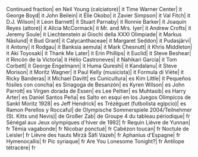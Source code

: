 Continued fraction| en
Neil Young (calciatore)| it
Time Warner Center| it
George Boyd| it
John Beilein| it
Élie Okobo| it
Zavier Simpson| it
Val Fitch| it
D.J. Wilson| it
Leon Barnett| it
Stuart Parnaby| it
Ronnie Barker| it
Joaquín Reyes (attore)| it
Alicia McCormack| it
Mr. and Mrs. Iyer| it
Andrew Crofts| it
Jeremy Soule| it
Liechtenstein ai Giochi della XXXI Olimpiade| it
Markus Näslund| it
Bud Grant| it
Calycanthaceae| it
Margaret Seddon| it
Pudasjärvi| it
Antony| it
Rodgau| it
Banksia aemula| it
Mark Chesnutt| it
Khris Middleton| it
Aki Toyosaki| it
Thank Me Later| it
Erin Phillips| it
Euclid| it
Steve Beshear| it
Rincón de la Victoria| it
Hélio Castroneves| it
Nahikari García| it
Tom Corbett| it
George Engelmann| it
Huma Qureshi| it
Kandalanu| it
Steve Morison| it
Moritz Wagner| it
Paul Kelly (musicista)| it
Formula di Viète| it
Ricky Banderas| it
Michael Davitt| es
Cunicultura| es
Kim Little| it
Pequeños fósiles con concha| es
Sinagoga de Besanzón| es
Kyren Wilson| es
John Parrott| es
Virgen dorada de Essen| es
Lee Peltier| es
Muhtasib| es
Harry Arter| es
Daniel Santos Peña| es
Salto en esquí en los Juegos Olímpicos de Sankt Moritz 1928| es
Jeff Hendrick| es
Trézéguet (futbolista egipcio)| es
Ramon Perellos y Roccaful| de
Olympische Sommerspiele 2004/Teilnehmer (St. Kitts und Nevis)| de
Großer Zab| de
Groupe 4 du tableau périodique| fr
Sénégal aux Jeux olympiques d'hiver de 1992| fr
Requin
Lièvre de Yunnan| fr
Témia vagabonde| fr
Nicobar ponctué| fr
Cabézon toucan| fr
Noctule de Leisler| fr
Lièvre des hauts
Mirzä Šäfi Vazeh| fr
Aphanius d'Espagne| fr
Hymenocallis| fr
Pic syriaque| fr
Are You Lonesome Tonight?| fr
Antilope tétracère| fr
